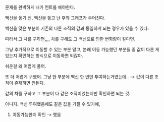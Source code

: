 문제를 완벽하게 내가 컨트롤 해야한다.

백신을 놓기 전, 백신을 놓고 난 후의 그래프가 주어진다.

백신을 맞은 부분이 기존의 다른 조직의 값과 동일하게 되는 경우가 있을 수 있다.

따라서 그 차를 구하면,,,, 차를 구해도 그 백신으로 인한 변화량이 같다면.

그냥 추가적으로 이동할 수 있는 부분 말고,
본래 이동 가능했던 부분들 중 값이 다른 게 있는지 확인하는 방식으로 이동하면 되잖아.

쉬운걸 왜 어렵게 풀어.

또 더 어렵게 구했어. 그냥 한 부분에 백신 한 번만 투여하는거였는데..
-> 값이 다른 조직이 존재하면 안된다. 

값의 차를 구하고 그 부분이 다 같은 조직이었는지만 확인하면 되는 것.

아니지. 백신 투여했음에도 같은 값을 가질 수 있기에,

1. 이동가능한지 확인 -> 했음